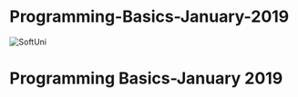 # Programming-Basics-January-2019
![SoftUni](https://encrypted-tbn0.gstatic.com/images?q=tbn:ANd9GcTGv8lCeUR-D2A7hlAN4c9DNJJQsmW18ZbYzGpkc10SD6h6nvo0)

<html>
  <head>
  </head>
  <body>
    <h1>Programming Basics-January 2019</h1>
  </body>
</html>
